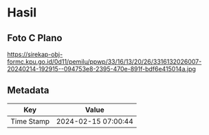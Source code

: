 # Hasil

## Foto C Plano

https://sirekap-obj-formc.kpu.go.id/0d11/pemilu/ppwp/33/16/13/20/26/3316132026007-20240214-192915--094753e8-2395-470e-891f-bdf6e415014a.jpg


## Metadata

| Key        | Value               |
| ---------- | ------------------- |
| Time Stamp | 2024-02-15 07:00:44 |



